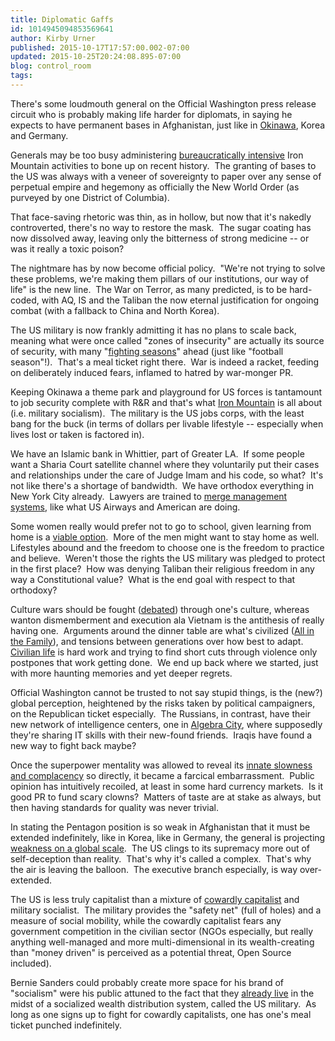 ```yaml
---
title: Diplomatic Gaffs
id: 1014945094853569641
author: Kirby Urner
published: 2015-10-17T17:57:00.002-07:00
updated: 2015-10-25T20:24:08.895-07:00
blog: control_room
tags: 
---
```


There's some loudmouth general on the Official Washington press release circuit who is probably making life harder for diplomats, in saying he expects to have permanent bases in Afghanistan, just like in [Okinawa](http://www.g2mil.com/okinawa-solution.htm), Korea and Germany.

Generals may be too busy administering [bureaucratically intensive](https://theintercept.com/drone-papers) Iron Mountain activities to bone up on recent history.  The granting of bases to the US was always with a veneer of sovereignty to paper over any sense of perpetual empire and hegemony as officially the New World Order (as purveyed by one District of Columbia).

That face-saving rhetoric was thin, as in hollow, but now that it's nakedly controverted, there's no way to restore the mask.  The sugar coating has now dissolved away, leaving only the bitterness of strong medicine -- or was it really a toxic poison?

The nightmare has by now become official policy.  "We're not trying to solve these problems, we're making them pillars of our institutions, our way of life" is the new line.  The War on Terror, as many predicted, is to be hard-coded, with AQ, IS and the Taliban the now eternal justification for ongoing combat (with a fallback to China and North Korea).

The US military is now frankly admitting it has no plans to scale back, meaning what were once called "zones of insecurity" are actually its source of security, with many "[fighting seasons](http://www.reuters.com/article/2015/06/25/us-afghanistan-nato-idUSKBN0P52I820150625)" ahead (just like "football season"!).  That's a meal ticket right there.  War is indeed a racket, feeding on deliberately induced fears, inflamed to hatred by war-monger PR.

Keeping Okinawa a theme park and playground for US forces is tantamount to job security complete with R&R and that's what [Iron Mountain](http://controlroom.blogspot.com/2008/12/iron-mountain-revisted.html) is all about (i.e. military socialism).  The military is the US jobs corps, with the least bang for the buck (in terms of dollars per livable lifestyle -- especially when lives lost or taken is factored in).

We have an Islamic bank in Whittier, part of Greater LA.  If some people want a Sharia Court satellite channel where they voluntarily put their cases and relationships under the care of Judge Imam and his code, so what?  It's not like there's a shortage of bandwidth.  We have orthodox everything in New York City already.  Lawyers are trained to [merge management systems](http://controlroom.blogspot.com/2007/08/liberal-islam.html), like what US Airways and American are doing.

Some women really would prefer not to go to school, given learning from home is a [viable option](http://controlroom.blogspot.com/2015/10/a-breakdown-in-self-discipline.html).  More of the men might want to stay home as well.  Lifestyles abound and the freedom to choose one is the freedom to practice and believe.  Weren't those the rights the US military was pledged to protect in the first place?  How was denying Taliban their religious freedom in any way a Constitutional value?  What is the end goal with respect to that orthodoxy?

Culture wars should be fought ([debated](https://youtu.be/MTohDQl1kJY)) through one's culture, whereas wanton dismemberment and execution ala Vietnam is the antithesis of really having one.  Arguments around the dinner table are what's civilized ([All in the Family](https://youtu.be/fcFbVAKX0LY)), and tensions between generations over how best to adapt.  [Civilian life](http://controlroom.blogspot.com/2015/03/wanderers-2015310.html) is hard work and trying to find short cuts through violence only postpones that work getting done.  We end up back where we started, just with more haunting memories and yet deeper regrets.

Official Washington cannot be trusted to not say stupid things, is the (new?) global perception, heightened by the risks taken by political campaigners, on the Republican ticket especially.  The Russians, in contrast, have their new network of intelligence centers, one in [Algebra City](http://controlroom.blogspot.com/2006/01/serving-from-algebra-city.html), where supposedly they're sharing IT skills with their new-found friends.  Iraqis have found a new way to fight back maybe? 

Once the superpower mentality was allowed to reveal its [innate slowness and complacency](http://mybizmo.blogspot.com/2008/02/philosophy-101.html) so directly, it became a farcical embarrassment.  Public opinion has intuitively recoiled, at least in some hard currency markets.  Is it good PR to fund scary clowns?  Matters of taste are at stake as always, but then having standards for quality was never trivial.

In stating the Pentagon position is so weak in Afghanistan that it must be extended indefinitely, like in Korea, like in Germany, the general is projecting [weakness on a global scale](http://fpif.org/americas-global-military-bases-actually-undermine-national-security-heres-how/).  The US clings to its supremacy more out of self-deception than reality.  That's why it's called a complex.  That's why the air is leaving the balloon.  The executive branch especially, is way over-extended.

The US is less truly capitalist than a mixture of [cowardly capitalist](http://controlroom.blogspot.com/2011/05/cowardly-capitalism.html) and military socialist.  The military provides the "safety net" (full of holes) and a measure of social mobility, while the cowardly capitalist fears any government competition in the civilian sector (NGOs especially, but really anything well-managed and more multi-dimensional in its wealth-creating than "money driven" is perceived as a potential threat, Open Source included).

Bernie Sanders could probably create more space for his brand of "socialism" were his public attuned to the fact that they [already live](http://mybizmo.blogspot.com/2015/10/advice-to-sanders-campaign.html) in the midst of a socialized wealth distribution system, called the US military.  As long as one signs up to fight for cowardly capitalists, one has one's meal ticket punched indefinitely.

[](https://www.flickr.com/photos/kirbyurner/19812362065/in/album-72157655634700169/)